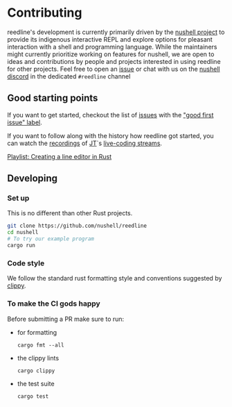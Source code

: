 # Contributing

reedline's development is currently primarily driven by the [nushell project](https://github.com/nushell) to provide its indigenous interactive REPL and explore options for pleasant interaction with a shell and programming language.
While the maintainers might currently prioritize working on features for nushell, we are open to ideas and contributions by people and projects interested in using reedline for other projects.
Feel free to open an [issue](https://github.com/nushell/reedline/issues/new/choose) or chat with us on the [nushell discord](https://discordapp.com/invite/NtAbbGn) in the dedicated `#reedline` channel

## Good starting points

If you want to get started, checkout the list of [issues](https://github.com/nushell/reedline/issues) with the ["good first issue" label](https://github.com/nushell/reedline/issues?q=is%3Aissue+is%3Aopen+label%3A%22good+first+issue%22).

If you want to follow along with the history how reedline got started, you can watch the [recordings](https://youtube.com/playlist?list=PLP2yfE2-FXdQw0I6O4YdIX_mzBeF5TDdv) of [JT](https://github.com/jntrnr)`s [live-coding streams](https://www.twitch.tv/jntrnr).

[Playlist: Creating a line editor in Rust](https://youtube.com/playlist?list=PLP2yfE2-FXdQw0I6O4YdIX_mzBeF5TDdv)

## Developing

### Set up

This is no different than other Rust projects.

```bash
git clone https://github.com/nushell/reedline
cd nushell
# To try our example program
cargo run
```

### Code style

We follow the standard rust formatting style and conventions suggested by [clippy](https://github.com/rust-lang/rust-clippy).

### To make the CI gods happy

Before submitting a PR make sure to run:

- for formatting

  ```shell
  cargo fmt --all
  ```

- the clippy lints

  ```shell
  cargo clippy
  ```

- the test suite

  ```shell
  cargo test
  ```
